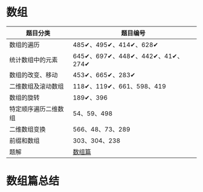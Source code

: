 # 数组

| 题目分类             | 题目编号                                                 |
| -------------------- | -------------------------------------------------------- |
| 数组的遍历           | 485✔、495✔、414✔、628✔                                   |
| 统计数组中的元素     | 645✔、697✔、448✔、442✔、41✔、274✔                        |
| 数组的改变、移动     | 453✔、665✔、283✔                                         |
| 二维数组及滚动数组   | 118✔、119✔、661、598、419                                |
| 数组的旋转           | 189✔、396                                                |
| 特定顺序遍历二维数组 | 54、59、498                                              |
| 二维数组变换         | 566、48、73、289                                         |
| 前缀和数组           | 303、304、238                                            |
| 题解                 | [数组篇](https://leetcode-cn.com/circle/article/oalBEI/) |

# 数组篇总结

